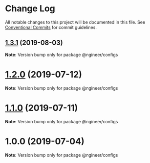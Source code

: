 # Change Log

All notable changes to this project will be documented in this file.
See [Conventional Commits](https://conventionalcommits.org) for commit guidelines.

## [1.3.1](https://github.com/pixelass/ngineer/compare/v1.3.0...v1.3.1) (2019-08-03)

**Note:** Version bump only for package @ngineer/configs





# [1.2.0](https://github.com/pixelass/ngineer/compare/v1.1.0...v1.2.0) (2019-07-12)

**Note:** Version bump only for package @ngineer/configs





# [1.1.0](https://github.com/pixelass/ngineer/compare/v1.0.0...v1.1.0) (2019-07-11)

**Note:** Version bump only for package @ngineer/configs





# 1.0.0 (2019-07-04)

**Note:** Version bump only for package @ngineer/configs
